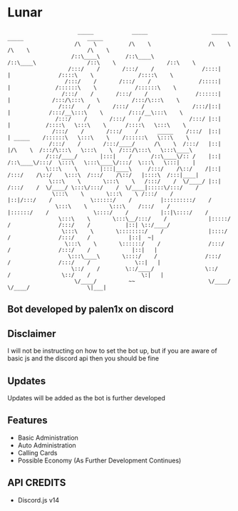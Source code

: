 # Lunar
                          _____            _____                    _____                    _____                    _____          
                         /\    \          /\    \                  /\    \                  /\    \                  /\    \         
                        /::\____\        /::\____\                /::\____\                /::\    \                /::\    \        
                       /:::/    /       /:::/    /               /::::|   |               /::::\    \              /::::\    \       
                      /:::/    /       /:::/    /               /:::::|   |              /::::::\    \            /::::::\    \      
                     /:::/    /       /:::/    /               /::::::|   |             /:::/\:::\    \          /:::/\:::\    \     
                    /:::/    /       /:::/    /               /:::/|::|   |            /:::/__\:::\    \        /:::/__\:::\    \    
                   /:::/    /       /:::/    /               /:::/ |::|   |           /::::\   \:::\    \      /::::\   \:::\    \   
                  /:::/    /       /:::/    /      _____    /:::/  |::|   | _____    /::::::\   \:::\    \    /::::::\   \:::\    \  
                 /:::/    /       /:::/____/      /\    \  /:::/   |::|   |/\    \  /:::/\:::\   \:::\    \  /:::/\:::\   \:::\____\ 
                /:::/____/       |:::|    /      /::\____\/:: /    |::|   /::\____\/:::/  \:::\   \:::\____\/:::/  \:::\   \:::|    |
                \:::\    \       |:::|____\     /:::/    /\::/    /|::|  /:::/    /\::/    \:::\  /:::/    /\::/   |::::\  /:::|____|
                 \:::\    \       \:::\    \   /:::/    /  \/____/ |::| /:::/    /  \/____/ \:::\/:::/    /  \/____|:::::\/:::/    / 
                  \:::\    \       \:::\    \ /:::/    /           |::|/:::/    /            \::::::/    /         |:::::::::/    /  
                   \:::\    \       \:::\    /:::/    /            |::::::/    /              \::::/    /          |::|\::::/    /   
                    \:::\    \       \:::\__/:::/    /             |:::::/    /               /:::/    /           |::| \::/____/    
                     \:::\    \       \::::::::/    /              |::::/    /               /:::/    /            |::|  ~|          
                      \:::\    \       \::::::/    /               /:::/    /               /:::/    /             |::|   |          
                       \:::\____\       \::::/    /               /:::/    /               /:::/    /              \::|   |          
                        \::/    /        \::/____/                \::/    /                \::/    /                \:|   |          
                         \/____/          ~~                       \/____/                  \/____/                  \|___|          
                                                                                                                     
## Bot developed by palen1x on discord

## Disclaimer
I will not be instructing on how to set the bot up, but if you are aware of basic js and the discord api then you should be fine

## Updates
Updates will be added as the bot is further developed

## Features
- Basic Administration
- Auto Administration
- Calling Cards
- Possible Economy (As Further Development Continues)

## API CREDITS
- Discord.js v14

